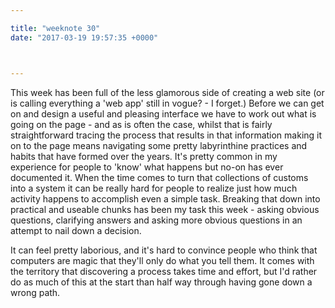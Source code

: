 ```yaml
---

title: "weeknote 30"
date: "2017-03-19 19:57:35 +0000"



---
```


This week has been full of the less glamorous side of creating a web site (or is calling everything a 'web app' still in vogue? - I forget.) Before we can get on and design a useful and pleasing interface we have to work out what is going on the page - and as is often the case, whilst that is fairly straightforward tracing the process that results in that information making it on to the page means navigating some pretty labyrinthine practices and habits that have formed over the years. It's pretty common in my experience for people to 'know' what happens but no-on has ever documented it. When the time comes to turn that collections of customs into a system it can be really hard for people to realize just how much activity happens to accomplish even a simple task. Breaking that down into practical and useable chunks has been my task this week - asking obvious questions, clarifying answers and asking more obvious questions in an attempt to nail down a decision.

It can feel pretty laborious, and it's hard to convince people who think that computers are magic that they'll only do what you tell them. It comes with the territory that discovering a process takes time and effort, but I'd rather do as much of this at the start than half way through having gone down a wrong path.
